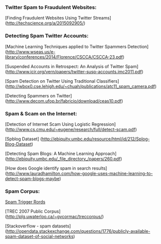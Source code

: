 ### Twitter Spam to Fraudulent Websites:

[Finding Fraudulent Websites Using Twitter Streams] (http://techscience.org/a/2015092905/)

### Detecting Spam Twitter Accounts:

[Machine Learning Techniques applied to Twitter Spammers Detection] (http://www.wseas.us/e-library/conferences/2014/Florence/CSCCA/CSCCA-23.pdf)

[Suspended Accounts in Retrospect: An Analysis of Twitter Spam] (http://www.icir.org/vern/papers/twitter-susp-accounts.imc2011.pdf)

[Spam Detection on Twitter Using Traditional Classifiers]
(http://wbox0.cse.lehigh.edu/~chuah/publications/atc11_spam_camera.pdf)

[Detecting Spammers on Twitter] (http://www.decom.ufop.br/fabricio/download/ceas10.pdf)

### Spam & Scam on the Internet:

[Detection of Internet Scam Using Logistic Regression] (http://www.cs.cmu.edu/~eugene/research/full/detect-scam.pdf)

[Spblog Dataset] (http://ebiquity.umbc.edu/resource/html/id/212/Splog-Blog-Dataset)

[Detecting Spam Blogs: A Machine Learning Approach] (http://ebiquity.umbc.edu/_file_directory_/papers/260.pdf)

[How does Google identify spam in search results] (http://www.lauradhamilton.com/how-google-uses-machine-learning-to-detect-spam-blogs-maybe)


### Spam Corpus:

[Spam Trigger Rords](http://blog.hubspot.com/blog/tabid/6307/bid/30684/The-Ultimate-List-of-Email-SPAM-Trigger-Words.aspx) 

[TREC 2007 Public Corpus] (http://plg.uwaterloo.ca/~gvcormac/treccorpus/)   

[Stackoverflow - spam datasets] (http://opendata.stackexchange.com/questions/1776/publicly-available-spam-dataset-of-social-networks)

